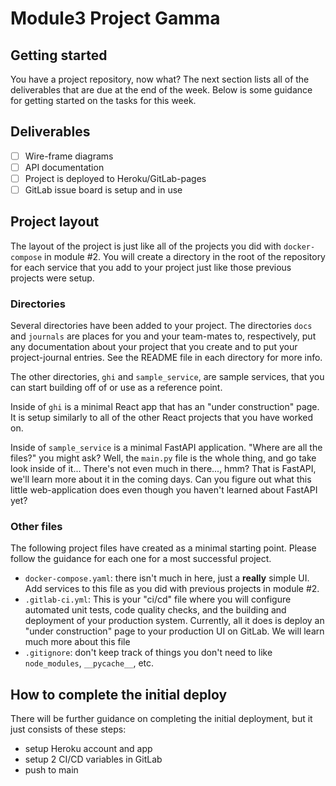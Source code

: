 # Module3 Project Gamma

## Getting started

You have a project repository, now what? The next section lists all of the deliverables that are due at the end of the week. Below is some guidance for getting started on the tasks for this week.

## Deliverables
- [ ] Wire-frame diagrams
- [ ] API documentation
- [ ] Project is deployed to Heroku/GitLab-pages
- [ ] GitLab issue board is setup and in use

## Project layout

The layout of the project is just like all of the projects you did with `docker-compose` in module #2. You will create a directory in the root of the repository for each service that you add to your project just like those previous projects were setup.

### Directories

Several directories have been added to your project. The directories `docs` and `journals` are places for you and your team-mates to, respectively, put any documentation about your project that you create and to put your project-journal entries. See the README file in each directory for more info.

The other directories, `ghi` and `sample_service`, are sample services, that you can start building off of or use as a reference point.

Inside of `ghi` is a minimal React app that has an "under construction" page. It is setup similarly to all of the other React projects that you have worked on.

Inside of `sample_service` is a minimal FastAPI application. "Where are all the files?" you might ask? Well, the `main.py` file is the whole thing, and go take look inside of it... There's not even much in there..., hmm? That is FastAPI, we'll learn more about it in the coming days. Can you figure out what this little web-application does even though you haven't learned about FastAPI yet?

### Other files

The following project files have created as a minimal starting point. Please follow the guidance for each one for a most successful project.

- `docker-compose.yaml`: there isn't much in here, just a **really** simple UI. Add services to this file as you did with previous projects in module #2.
- `.gitlab-ci.yml`: This is your "ci/cd" file where you will configure
  automated unit tests, code quality checks, and the building and deployment
  of your production system. Currently, all it does is deploy an
  "under construction" page to your production UI on GitLab. We will learn
  much more about this file
- `.gitignore`: don't keep track of things you don't need to like
  `node_modules`, `__pycache__`, etc.

## How to complete the initial deploy

There will be further guidance on completing the initial deployment, but it just consists of these steps:

- setup Heroku account and app
- setup 2 CI/CD variables in GitLab
- push to main
